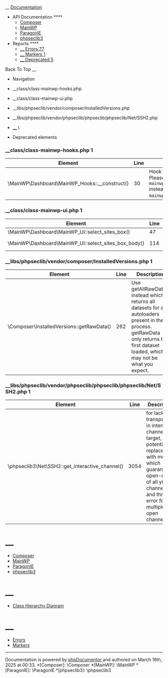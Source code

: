__ [Documentation](index.md)

  * API Documentation ****
    * [Composer](namespaces/composer.md)
    * [MainWP](namespaces/mainwp.md)
    * [ParagonIE](namespaces/paragonie.md)
    * [phpseclib3](namespaces/phpseclib3.md)
  * Reports ****
    * [ __ Errors 77 ](reports/errors.md)
    * [ __ Markers 1 ](reports/markers.md)
    * [ __ Deprecated 5 ](reports/deprecated.md)

Back To Top  __

  * Navigation
  * __class/class-mainwp-hooks.php
  * __class/class-mainwp-ui.php
  * __libs/phpseclib/vendor/composer/InstalledVersions.php
  * __libs/phpseclib/vendor/phpseclib/phpseclib/phpseclib/Net/SSH2.php

  * [ __](/) \
  * Deprecated elements

###  __class/class-mainwp-hooks.php 1

Element | Line | Description  
---|---|---  
\MainWP\Dashboard\MainWP_Hooks::__construct() | 30 | Hook deprecation - Please use filter `mainwp_get_error_message` instead of `mainwp_getErrorMessage`.  
  
###  __class/class-mainwp-ui.php 1

Element | Line | Description  
---|---|---  
\MainWP\Dashboard\MainWP_UI::select_sites_box() | 47 | Use MainWP_UI_Select_Sites::select_sites_box().  
\MainWP\Dashboard\MainWP_UI::select_sites_box_body() | 114 | Use MainWP_UI_Select_Sites::select_sites_box_body().  
  
###  __libs/phpseclib/vendor/composer/InstalledVersions.php 1

Element | Line | Description  
---|---|---  
\Composer\InstalledVersions::getRawData() | 262 | Use getAllRawData() instead which returns all datasets for all autoloaders present in the process. getRawData only returns the first dataset loaded, which may not be what you expect.  
  
###  __libs/phpseclib/vendor/phpseclib/phpseclib/phpseclib/Net/SSH2.php 1

Element | Line | Description  
---|---|---  
\phpseclib3\Net\SSH2::get_interactive_channel() | 3054 | for lack of transparency in intended channel target, to be potentially replaced with method which guarantees open-ness of all yielded channels and throws error for multiple open channels  
  
#  __

  * [Composer](namespaces/composer.md)
  * [MainWP](namespaces/mainwp.md)
  * [ParagonIE](namespaces/paragonie.md)
  * [phpseclib3](namespaces/phpseclib3.md)

#  __

  * [Class Hierarchy Diagram](graphs/class.md)

#  __

  * [Errors](reports/errors.md)
  * [Markers](reports/markers.md)

* * *

Documentation is powered by [phpDocumentor ](https://www.phpdoc.org/) and authored on March 16th, 2025 at 00:33. 
  *[Composer]: \Composer
  *[MainWP]: \MainWP
  *[ParagonIE]: \ParagonIE
  *[phpseclib3]: \phpseclib3
